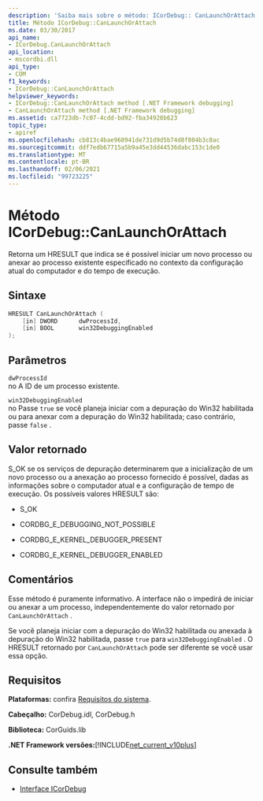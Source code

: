 ```yaml
---
description: 'Saiba mais sobre o método: ICorDebug:: CanLaunchOrAttach'
title: Método ICorDebug::CanLaunchOrAttach
ms.date: 03/30/2017
api_name:
- ICorDebug.CanLaunchOrAttach
api_location:
- mscordbi.dll
api_type:
- COM
f1_keywords:
- ICorDebug::CanLaunchOrAttach
helpviewer_keywords:
- ICorDebug::CanLaunchOrAttach method [.NET Framework debugging]
- CanLaunchOrAttach method [.NET Framework debugging]
ms.assetid: ca7723db-7c07-4cdd-bd92-fba34928b623
topic_type:
- apiref
ms.openlocfilehash: cb813c4bae968941de731d9d5b74d8f804b3c8ac
ms.sourcegitcommit: ddf7edb67715a5b9a45e3dd44536dabc153c1de0
ms.translationtype: MT
ms.contentlocale: pt-BR
ms.lasthandoff: 02/06/2021
ms.locfileid: "99723225"
---
```

# <a name="icordebugcanlaunchorattach-method"></a>Método ICorDebug::CanLaunchOrAttach

Retorna um HRESULT que indica se é possível iniciar um novo processo ou anexar ao processo existente especificado no contexto da configuração atual do computador e do tempo de execução.  
  
## <a name="syntax"></a>Sintaxe  
  
```cpp  
HRESULT CanLaunchOrAttach (  
    [in] DWORD      dwProcessId,  
    [in] BOOL       win32DebuggingEnabled  
);  
```  
  
## <a name="parameters"></a>Parâmetros  

 `dwProcessId`  
 no A ID de um processo existente.  
  
 `win32DebuggingEnabled`  
 no Passe `true` se você planeja iniciar com a depuração do Win32 habilitada ou para anexar com a depuração do Win32 habilitada; caso contrário, passe `false` .  
  
## <a name="return-value"></a>Valor retornado  

 S_OK se os serviços de depuração determinarem que a inicialização de um novo processo ou a anexação ao processo fornecido é possível, dadas as informações sobre o computador atual e a configuração de tempo de execução. Os possíveis valores HRESULT são:  
  
- S_OK  
  
- CORDBG_E_DEBUGGING_NOT_POSSIBLE  
  
- CORDBG_E_KERNEL_DEBUGGER_PRESENT  
  
- CORDBG_E_KERNEL_DEBUGGER_ENABLED  
  
## <a name="remarks"></a>Comentários  

 Esse método é puramente informativo. A interface não o impedirá de iniciar ou anexar a um processo, independentemente do valor retornado por `CanLaunchOrAttach` .  
  
 Se você planeja iniciar com a depuração do Win32 habilitada ou anexada à depuração do Win32 habilitada, passe `true` para `win32DebuggingEnabled` . O HRESULT retornado por `CanLaunchOrAttach` pode ser diferente se você usar essa opção.  
  
## <a name="requirements"></a>Requisitos  

 **Plataformas:** confira [Requisitos do sistema](../../get-started/system-requirements.md).  
  
 **Cabeçalho:** CorDebug.idl, CorDebug.h  
  
 **Biblioteca:** CorGuids.lib  
  
 **.NET Framework versões:**[!INCLUDE[net_current_v10plus](../../../../includes/net-current-v10plus-md.md)]  
  
## <a name="see-also"></a>Consulte também

- [Interface ICorDebug](icordebug-interface.md)
